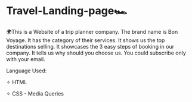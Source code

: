# Travel-Landing-page🏎️

🌍This is a Website of a trip planner company. The brand name is Bon Voyage. It has the category of their services. It shows us the top destinations selling. It showcases the 3 easy steps of booking in our company. It tells us why should you choose us. You could subscribe only with your email.

Language Used:

✧ HTML

✧ CSS - Media Queries
